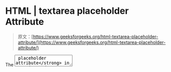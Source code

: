 # HTML | textarea placeholder Attribute

> 原文：[https://www.geeksforgeeks.org/html-textarea-placeholder-attribute/](https://www.geeksforgeeks.org/html-textarea-placeholder-attribute/)

The **<textarea> placeholder attribute** in HTML is used to specify the expected value to be displayed before user input in textarea element.

**Syntax:**

```html
<textarea placeholder="text">
```

**Attribute Value:** This attribute contains single value **text** which is the initial string to be displayed before user input.

**Example 1:** This example uses <textarea> placeholder attribute to display the textarea placeholder description.

```html
<!DOCTYPE html> 
<html> 

<head> 
    <title>
        HTML Textarea placeholder Attribute
    </title> 
</head> 

<body style = "text-align:center">     

    <h1 style = "color: green;">
        GeeksforGeeks
    </h1> 

    <h2>
        HTML Textarea placeholder Attribute
    </h2> 

    Description: <textarea placeholder
        ="Write some description here..."></textarea> 
</body> 

</html>                    
```

**Output:**
![textareaplaceholder](img/dc769fdcaa31c0c0b3eb7b496086ca1c.png)

**Example 2:** This example uses <textarea> placeholder attribute to display the textarea placeholder description.

```html
<!DOCTYPE html> 
<html> 

<head> 
    <title>HTML Textarea placeholder Attribute</title> 

    <style>
        textarea::-webkit-input-placeholder {
            color: #0bf;
        }

        /* Firefox 18- */
        textarea:-moz-placeholder {
            color: #0bf; 
        }

        /* Firefox 19+ */
        textarea::-moz-placeholder {
            color: #0bf; 
        }

        textarea:-ms-input-placeholder {
            color: #0bf; 
        }

        textarea::placeholder {
            color: green; 
        }
    </style>
</head>

<body style = "text-align:center">     
    <h1 style = "color: green;">
        GeeksforGeeks
    </h1> 

    <h2>
        HTML Textarea placeholder Attribute
    </h2> 

    <textarea placeholder="GeeksforGeeks is the computer"
        + " science portal for geeks."></textarea>

</body> 

</html>                    
```

**Output:**
![textareaplaceholder](img/45e09fc6584ea7e009ab794ef5853089.png)

**Supported Browsers:** The browser supported by <textarea> placeholder attribute are listed below:

*   Apple Safari 5.0
*   Google Chrome
*   Firefox 4.0
*   Opera 11.5
*   Internet Explorer 10.0
